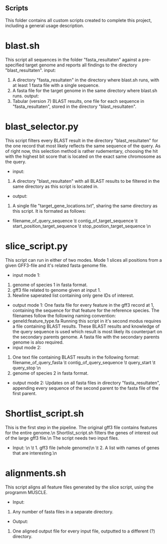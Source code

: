## Scripts
This folder contains all custom scripts created to complete this project, including a general usage description. 

# blast.sh
This script all sequences in the folder "fasta_resultaten" against a pre-specified target genome and reports all findings to the directory "blast_resultaten". 
input: 
1. A directory "fasta_resultaten" in the directory where blast.sh runs, with at least 1 fasta file with a single sequence. 
2. A fasta file for the target genome in the same directory where blast.sh runs. 
output:
1. Tabular (version 7) BLAST results, one file for each sequence in "fasta_resultaten", stored in the directory "blast_resultaten".

# blast_selector.py
This script filters every BLAST result in the directory "blast_resultaten" for the one record that most likely reflects the same sequence of the query. As of right now, this selection method is rather rudementary, choosing the hit with the highest bit score that is located on the exact same chromosome as the query. 
- input: 
1. A directory "blast_resultaten" with all BLAST results to be filtered in the same directory as this script is located in. 
- output:
1. A single file "target_gene_locations.txt", sharing the same directory as this script. It is formated as follows:
- filename_of_query_sequence \t contig_of_target_sequence \t start_position_target_sequence \t stop_postion_target_sequence \n

# slice_script.py
This script can run in either of two modes. Mode 1 slices all positions from a given GFF3-file and it's related fasta genome file. 
- input mode 1:
1. genome of species 1 in fasta format.
2. gff3 file related to genome given at input 1.
3. Newline saperated list containing only gene IDs of interest. 
- output mode 1:
One fasta file for every feature in the gff3 record at 1, containing the sequence for that feature for the reference species. The filenames follow the following naming convention:
- geneId:feature_type.fa
Running this script in it's second modus requires a file containing BLAST results. These BLAST results and knowledge of the query sequence is used which result is most likely its counterpart on the secondary parents genome. A fasta file with the secondary parents genome is also required.
- input mode 2:
1. One text file containing BLAST results in the following format:
filename_of_query_fasta \t contig_of_query_sequence \t query_start \t query_stop \n
2. genome of species 2 in fasta format. 
- output mode 2:
Updates on all fasta files in directory "fasta_resultaten", appending every sequence of the second parent to the fasta file of the first parent. 

# Shortlist_script.sh
This is the first step in the pipeline. The original gff3 file contains features for the entire genome.\n 
Shortlist_script.sh filters the genes of interest out of the large gff3 file.\n
The script needs two input files.
- Input: \n
\t 1. gff3 file (whole genome)\n
\t 2. A list with names of genes that are interesting.\n

# alignments.sh
This script aligns all feature files generated by the slice script, using the programm MUSCLE.
- Input:
1. Any number of fasta files in a separate directory.
- Output:
1. One aligned output file for every input file, outputted to a different (?) directory. 



